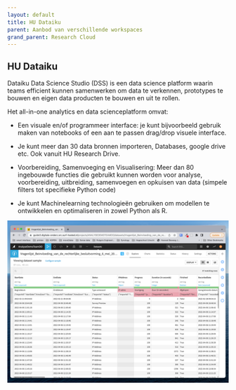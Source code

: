 ```yaml
---
layout: default
title: HU Dataiku
parent: Aanbod van verschillende workspaces
grand_parent: Research Cloud
---
```


## HU Dataiku

Dataiku Data Science Studio (DSS) is een data science platform waarin teams efficient kunnen samenwerken om data te verkennen, prototypes te bouwen en eigen data producten te bouwen en uit te rollen. 

Het all-in-one analytics en data scienceplatform omvat:

*   Een visuale en/of programmeer interface: je kunt bijvoorbeeld gebruik maken van notebooks of een aan te passen drag/drop visuele interface.

*   Je kunt meer dan 30 data bronnen importeren, Databases, google drive etc. Ook vanuit HU Research Drive. 

*   Voorbereiding, Samenvoeging en Visualisering: Meer dan 80 ingebouwde functies die gebruikt kunnen worden voor analyse, voorbereiding, uitbreiding, samenvoegen en opkuisen van data (simpele filters tot specifieke Python code)

*   Je kunt Machinelearning technologieën gebruiken om modellen te ontwikkelen en optimaliseren in zowel Python als R. 


![](/assets/dataiku.png)